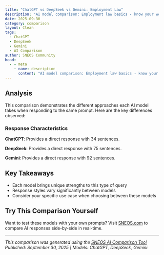 ```yaml
---
title: "ChatGPT vs DeepSeek vs Gemini: Employment Law"
description: "AI model comparison: Employment law basics - know your workplace rights..."
date: 2025-09-30
category: comparison
layout: Clean
tags:
  - ChatGPT
  - DeepSeek
  - Gemini
  - AI Comparison
author: SNEOS Community
head:
  - - meta
    - name: description
      content: "AI model comparison: Employment law basics - know your workplace rights..."
---
```


<ChatComparison
  title="ChatGPT vs DeepSeek vs Gemini: Employment Law"
  prompt="Employment law basics - know your workplace rights"
  :responses='{
    "ChatGPT": "Certainly! Here is a basic overview of employment law and your workplace rights:\n\n### Employment Law Basics: Know Your Workplace Rights\n\n1. **Right to Non-Discrimination**\n   - Employers cannot discriminate based on race, gender, age, religion, national origin, disability, sexual orientation, or other protected characteristics.\n   - This applies to hiring, firing, promotions, and all other terms and conditions of employment.\n\n2. **Right to Fair Pay**\n   - Employees are entitled to at least the minimum wage set by federal or state law.\n   - Overtime pay (typically time and a half) is owed for hours worked over 40 in a workweek under the Fair Labor Standards Act (FLSA).\n\n3. **Right to a Safe Workplace**\n   - Employers must provide a workplace free from recognized hazards.\n   - Occupational Safety and Health Administration (OSHA) standards apply to maintain health and safety.\n\n4. **Right to Privacy**\n   - Employees have some privacy rights at work, but these can be limited depending on the situation.\n   - Employer monitoring may be legal, but certain privacy protections exist.\n\n5. **Right to Family and Medical Leave**\n   - Under the Family and Medical Leave Act (FMLA), eligible employees can take up to 12 weeks of unpaid, job-protected leave for certain family and medical reasons.\n\n6. **Right to Unionize and Collective Bargaining**\n   - Employees have the right to form or join labor unions and engage in collective bargaining.\n   - Employers cannot retaliate against employees for union activities.\n\n7. **Right to Protection from Retaliation**\n   - Employees are protected from retaliation for reporting illegal activities, workplace safety issues, discrimination, or harassment.\n\n8. **Work Hours and Breaks**\n   - While federal law does not require paid breaks, many states do.\n   - Rest and meal breaks vary based on state laws.\n\n9. **Employment Contracts and At-Will Employment**\n   - Most U.S. employees are \u0022at-will,\u0022 meaning either party can end the employment at any time without cause.\n   - Some employees have contracts that override at-will status.\n\n### What to Do If Your Rights Are Violated?\n\n- Document the issue carefully (dates, times, communications).\n- Report the issue internally (HR or management).\n- File a complaint with the Equal Employment Opportunity Commission (EEOC) or relevant state agency.\n- Consult with an employment law attorney if necessary.\n\n---\n\nIf you have a more specific question or situation, feel free to ask!",
    "DeepSeek": "Of course. Knowing your fundamental workplace rights is essential for any employee. This guide covers the core principles of employment law in the U.S., providing a foundation for understanding your rights and responsibilities.\n\n**Disclaimer:** This is for informational purposes only and does not constitute legal advice. Employment laws vary by state and locality. For specific legal concerns, always consult with an employment attorney.\n\n---\n\n### The Foundation: \u0022At-Will\u0022 Employment\n\nIn the United States (except Montana), most employment is **\u0022at-will.\u0022** This means:\n*   You can quit your job at any time, for any reason (or no reason).\n*   Your employer can terminate you at any time, for any reason, **or for no reason**, as long as it\u0027s not an *illegal* reason.\n\n**Key Takeaway:** \u0022At-will\u0022 does not mean \u0022you can be fired for *any* reason.\u0022 It is illegal to be fired for reasons that violate federal, state, or local laws.\n\n---\n\n### Your Key Protected Rights (Illegal Reasons for Termination)\n\nYou are protected from discrimination, harassment, and retaliation based on certain characteristics and activities. These are the major categories:\n\n#### 1. Discrimination and Harassment\nIt is illegal for an employer to make job decisions\u2014such as hiring, firing, promotions, pay, and assignments\u2014based on a **protected characteristic**.\n\n**Major Federal Protections (Enforced by the EEOC):**\n*   **Race, Color, National Origin:** (Civil Rights Act of 1964)\n*   **Sex / Gender:** Includes pregnancy, childbirth, and related medical conditions. (Civil Rights Act, Pregnancy Discrimination Act)\n*   **Religion:** Employers must provide reasonable accommodations for religious practices.\n*   **Age:** If you are 40 years old or older. (Age Discrimination in Employment Act)\n*   **Disability:** Employers must provide reasonable accommodations to qualified employees with disabilities. (Americans with Disabilities Act)\n*   **Genetic Information:** (Genetic Information Nondiscrimination Act)\n*   **Citizenship Status:** (Immigration Reform and Control Act)\n\n**Harassment:** This is a form of discrimination. It is illegal to be subjected to unwelcome conduct based on a protected characteristic that is so severe or pervasive that it creates a hostile work environment.\n\n#### 2. Retaliation\nIt is illegal for an employer to punish you for **\u0022protected activity.\u0022** This includes:\n*   Filing a complaint about discrimination or harassment.\n*   Reporting illegal conduct (whistleblowing).\n*   Participating in an investigation of workplace wrongdoing.\n*   Filing a claim for workers\u0027 compensation.\n*   Asserting your rights under wage and hour laws (e.g., complaining about not being paid overtime).\n\n#### 3. Wage and Hour Laws (Enforced by the DOL)\nThe **Fair Labor Standards Act (FLSA)** sets the baseline for pay.\n*   **Minimum Wage:** You must be paid at least the federal minimum wage ($7.25/hr) or your state\u0027s minimum wage, whichever is higher.\n*   **Overtime Pay:** Non-exempt employees must be paid **1.5 times their regular rate** for all hours worked over 40 in a single workweek.\n*   **Misclassification:** Employers cannot misclassify you as an \u0022independent contractor\u0022 or an \u0022exempt\u0022 employee to avoid paying overtime. True exempt employees are typically salaried professionals, executives, or administrators who meet specific duties tests.\n*   **Off-the-Clock Work:** You must be paid for all hours you are \u0022suffered or permitted\u0022 to work. This includes checking emails, answering calls, or performing tasks before or after your shift.\n\n#### 4. Family and Medical Leave\nThe **Family and Medical Leave Act (FMLA)** provides eligible employees with:\n*   **Up to 12 weeks of unpaid, job-protected leave** per year for:\n    *   The birth or adoption of a child.\n    *   A serious personal health condition.\n    *   To care for a spouse, child, or parent with a serious health condition.\n*   **Eligibility:** You must have worked for your employer for at least 12 months and 1,250 hours in the past year, and your employer must have at least 50 employees within a 75-mile radius.\n*   **Your Job (or an equivalent one) is protected** during your leave.\n\n#### 5. Safety and Health\nThe **Occupational Safety and Health Act (OSHA)** gives you the right to:\n*   A workplace free from recognized, serious hazards.\n*   Report safety concerns to OSHA without fear of retaliation.\n*   Request an OSHA inspection.\n\n#### 6. Right to Organize\nThe **National Labor Relations Act (NLRA)** protects your right to:\n*   Form, join, or assist a union.\n*   Bargain collectively with your employer.\n*   Discuss your wages, hours, and working conditions with coworkers (often called **concerted activity**), whether you are in a union or not.\n\n---\n\n### Practical Steps to Protect Your Rights\n\n1.  **Know Your Documents:** Read your **employment contract** (if you have one), the **employee handbook**, and any offer letters. These can create binding promises.\n2.  **Keep Good Records:** Save your pay stubs, work schedules, performance reviews, and any important emails or communications. If an issue arises, document it with dates, times, and witnesses.\n3.  **Report Issues Internally (When Safe):** Follow your company\u0027s policy for reporting harassment, discrimination, or safety issues. This usually means speaking to HR or a manager.\n4.  **Understand the Timeline:** Filing a claim with a government agency like the **EEOC** has strict deadlines (often 180 or 300 days from the discriminatory act). Don\u0027t wait.\n\n---\n\n### What to Do If Your Rights Are Violated\n\n1.  **Consult an Lawyer:** An experienced employment attorney can advise you on the strength of your case and your options. Many offer free initial consultations.\n2.  **File a Government Charge:** Before you can file a lawsuit for discrimination, you typically must first file a charge with the **Equal Employment Opportunity Commission (EEOC)** or your state\u0027s fair employment practices agency.\n3.  **File a Wage Claim:** For unpaid wages, you can file a claim with your state\u0027s Department of Labor or the federal **Wage and Hour Division**.\n\nEmpowering yourself with this basic knowledge is the first step to ensuring you are treated fairly and legally in the workplace.",
    "Gemini": "Okay, let\u0027s break down the basics of employment law and your workplace rights.  Keep in mind this is a general overview, and laws vary significantly by location (country, state/province, city). You should always consult with a legal professional in your area for specific advice related to your situation.\n\n**I. Key Areas Covered by Employment Law:**\n\n*   **Hiring \u0026 Recruitment:** Laws regulate how employers advertise jobs, conduct interviews, and select candidates.\n*   **Wages \u0026 Hours:** Rules govern minimum wage, overtime pay, pay frequency, deductions from pay, and meal/rest breaks.\n*   **Discrimination \u0026 Harassment:** Protects employees from unfair treatment based on protected characteristics.\n*   **Workplace Safety \u0026 Health:** Ensures a safe and healthy work environment.\n*   **Leave \u0026 Benefits:**  Covers various types of leave (sick, vacation, family, medical), as well as employee benefits like health insurance and retirement plans.\n*   **Termination \u0026 Layoff:** Regulates how employers can fire or lay off employees.\n*   **Privacy:** Covers employee privacy rights related to monitoring, data collection, and personal information.\n*   **Contracts \u0026 Agreements:** Deals with employment contracts, non-compete agreements, and confidentiality agreements.\n*   **Unions \u0026 Collective Bargaining:**  Governs the rights of employees to form and join unions, and the process of collective bargaining.\n\n**II. Core Workplace Rights (General Principles):**\n\nThese are common rights, but again, *specifics vary by location*.\n\n1.  **Right to Equal Opportunity \u0026 Non-Discrimination:**\n\n    *   **Protected Characteristics:** You have the right to be free from discrimination based on characteristics like:\n        *   Race\n        *   Color\n        *   Religion\n        *   Sex (including pregnancy, sexual orientation, and gender identity)\n        *   National Origin\n        *   Age (usually 40 and over)\n        *   Disability\n        *   Genetic Information\n        *   (In some jurisdictions) Marital Status, Veteran Status, and other categories.\n    *   **Discrimination can occur in:** Hiring, firing, promotions, pay, job assignments, training, benefits, and any other term or condition of employment.\n    *   **Types of Discrimination:**\n        *   **Disparate Treatment:** Intentionally treating someone differently because of a protected characteristic.\n        *   **Disparate Impact:**  A seemingly neutral policy that disproportionately harms a protected group.\n\n2.  **Right to a Safe \u0026 Healthy Workplace:**\n\n    *   Employers have a duty to provide a workplace free from recognized hazards that could cause serious harm.\n    *   This includes:\n        *   Providing safety equipment and training.\n        *   Following safety regulations.\n        *   Addressing workplace violence or threats.\n        *   Maintaining a safe physical environment.\n        *   Proper ventilation and sanitation.\n    *   **Reporting Unsafe Conditions:** You generally have the right to report unsafe working conditions without fear of retaliation.\n\n3.  **Right to Fair Wages \u0026 Compensation:**\n\n    *   **Minimum Wage:** You are entitled to be paid at least the minimum wage set by federal, state/provincial, and sometimes local law.\n    *   **Overtime Pay:** In many jurisdictions, you are entitled to overtime pay (usually 1.5 times your regular rate) for hours worked over 40 in a workweek.  (Some exemptions exist for certain types of employees).\n    *   **Accurate Pay:**  You have the right to be paid accurately and on time.  Employers must keep proper records of hours worked and wages paid.\n    *   **Pay Stubs:** You are generally entitled to a pay stub that details your wages, deductions, and other relevant information.\n    *   **Deductions:** Employers can only make certain deductions from your pay, and these deductions must be lawful (e.g., taxes, authorized insurance premiums).\n\n4.  **Right to Privacy (Limited):**\n\n    *   **Monitoring:**  Employers often have the right to monitor employee communications, computer usage, and activities on company property.  However, there are limits, and the specific laws vary.\n    *   **Drug Testing:**  Drug testing is often permitted, but there are regulations regarding when and how it can be conducted.\n    *   **Personal Information:** Employers must protect your personal information (e.g., Social Security number, medical records) and use it responsibly.\n\n5.  **Right to Leave (Varies Greatly):**\n\n    *   **Vacation Time:** In many jurisdictions, there is no legal requirement for employers to provide paid vacation time.  However, if an employer offers vacation time, they must generally follow their own policies.\n    *   **Sick Leave:**  Some jurisdictions require employers to provide paid sick leave.\n    *   **Family \u0026 Medical Leave:**  Laws like the Family and Medical Leave Act (FMLA) in the U.S. (and similar laws in other countries) provide eligible employees with unpaid, job-protected leave for certain family and medical reasons.  Eligibility requirements and covered reasons vary.\n    *   **Other Leave:** Laws may also provide for leave for jury duty, voting, military service, and other civic responsibilities.\n\n6.  **Right to Organize \u0026 Collective Bargaining (If Applicable):**\n\n    *   You have the right to form, join, or assist a labor union.\n    *   You have the right to bargain collectively with your employer through a union representative.\n    *   Employers cannot retaliate against you for union activities.\n\n7.  **Right to a Written Contract (If Applicable):**\n\n    *   If you have an employment contract, it outlines the terms and conditions of your employment.\n    *   Both you and your employer are legally bound by the terms of the contract.\n\n8.  **Right to a Fair Termination:**\n\n    *   **\u0022At-Will\u0022 Employment:**  In many places, employment is \u0022at-will,\u0022 meaning that an employer can terminate you for any reason (or no reason) as long as it is not an illegal reason (e.g., discrimination).  You can also quit at any time.\n    *   **Wrongful Termination:**  You may have a claim for wrongful termination if you were fired for an illegal reason, in violation of your employment contract, or in violation of public policy.\n    *   **Layoffs:**  Layoffs must be conducted fairly and without discriminatory intent.  Some laws require employers to provide advance notice of layoffs.\n\n**III. Important Considerations:**\n\n*   **\u0022Whistleblower\u0022 Protection:**  Many laws protect employees who report illegal or unethical activities by their employer (whistleblowing) from retaliation.\n*   **Retaliation is Illegal:** Employers cannot retaliate against you for exercising your legal rights (e.g., reporting discrimination, filing a safety complaint, requesting leave).\n*   **Documentation is Key:** Keep records of your work hours, pay stubs, performance reviews, communications with your employer, and any incidents of discrimination or harassment.\n*   **Deadlines:** There are often strict deadlines for filing employment-related claims.  Don\u0027t delay in seeking legal advice.\n*   **Seek Legal Advice:**  If you believe your workplace rights have been violated, consult with an employment law attorney in your area as soon as possible.  They can evaluate your situation, advise you on your legal options, and represent you in negotiations or litigation.\n\n**IV. Where to Find More Information:**\n\n*   **Government Agencies:**\n    *   **United States:**  U.S. Department of Labor (DOL), Equal Employment Opportunity Commission (EEOC), Occupational Safety and Health Administration (OSHA), National Labor Relations Board (NLRB). Also, check your state\u0027s labor agency.\n    *   **Canada:** Employment and Social Development Canada, Canadian Human Rights Commission. Also check your province\u0027s labour standards agency.\n    *   **(For other countries)** Search for your country\u0027s government agency responsible for employment standards, labour relations, and human rights.\n*   **Legal Professionals:** Contact an employment law attorney or legal aid organization in your area.\n*   **Online Resources:**  Be cautious about online resources and always verify information with official sources or legal professionals.\n\n**Disclaimer:** This information is for general knowledge purposes only and does not constitute legal advice.  You should consult with an attorney in your jurisdiction for advice regarding your specific legal situation.\n"
  }'
  published-date="22:46"
/>

## Analysis

This comparison demonstrates the different approaches each AI model takes when responding to the same prompt. Here are the key differences observed:

### Response Characteristics

**ChatGPT**: Provides a direct response with 34 sentences. 

**DeepSeek**: Provides a direct response with 75 sentences. 

**Gemini**: Provides a direct response with 92 sentences. 

## Key Takeaways

- Each model brings unique strengths to this type of query
- Response styles vary significantly between models
- Consider your specific use case when choosing between these models

## Try This Comparison Yourself

Want to test these models with your own prompts? Visit [SNEOS.com](https://sneos.com) to compare AI responses side-by-side in real-time.

---

*This comparison was generated using the [SNEOS AI Comparison Tool](https://sneos.com)*
*Published: September 30, 2025 | Models: ChatGPT, DeepSeek, Gemini*
